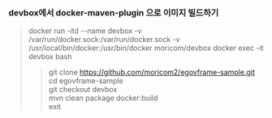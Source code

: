 ### devbox에서 docker-maven-plugin 으로 이미지 빌드하기 ###
> docker run -itd --name devbox -v /var/run/docker.sock:/var/run/docker.sock -v /usr/local/bin/docker:/usr/bin/docker moricom/devbox
> docker exec -it devbox bash  
>> git clone https://github.com/moricom2/egovframe-sample.git  
>> cd egovframe-sample  
>> git checkout devbox  
>> mvn clean package docker:build  
>> exit
